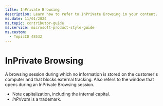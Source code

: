 ```yaml
---
title: InPrivate Browsing
description: Learn how to refer to InPrivate Browsing in your content.
ms.date: 11/01/2024
ms.topic: contributor-guide
ms.service: microsoft-product-style-guide
ms.custom:
  - TopicID 48532
---
```



# InPrivate Browsing

A browsing session during which no information is stored on the customer's computer and that blocks external tracking. Also refers to the window that opens during an InPrivate Browsing session.

- Note capitalization, including the internal capital.
- *InPrivate* is a trademark.